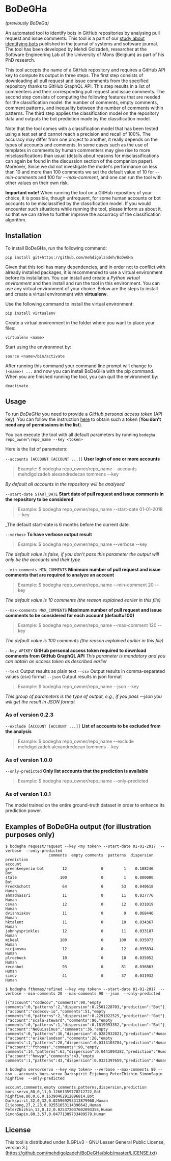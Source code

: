 # BoDeGHa 
_(previously BoDeGa)_

An automated tool to identify bots in GitHub repositories by analysing pull request and issue comments. This tool is a part of our [study about identifying bots](https://arxiv.org/abs/2010.03303) published in the journal of systems and software journal.
The tool has been developed by Mehdi Golzadeh, researcher at the Software Engineering Lab of the University of Mons (Belgium) as part of his PhD research.

This tool accepts the name of a GitHub repository and requires a GitHub API key to compute its output in three steps.
The first step consists of downloading all pull request and issue comments from the specified repository thanks to GitHub GraphQL API. This step results in a list of commenters and their corresponding pull request and issue comments.
The second step consists of computing the following features that are needed for the classification model: the number of comments, empty comments, comment patterns, and inequality between the number of comments within patterns.
The third step applies the classification model on the repository data and outputs the bot prediction made by the classification model.

Note that the tool comes with a classification model that has been tested using a test set and cannot reach a precision and recall of 100%. The accuracy may differ from one project to another, it really depends on the types of accounts and comments. In some cases such as the use of templates in comments by human commenters may give rise to more misclassifications than usual (details about reasons for misclassifications can again be found in the discussion section of the companion paper). Moreover,  Since we did not investigate the model's performance on less than 10 and more than 100 comments we set the default value of 10 for *--min-comments* and 100 for *--max-comment*, and one can run the tool with other values on their own risk.

**Important note!** When running the tool on a GitHub repository of your choice, it is possible, though unfrequent, for some human accounts or bot accounts to be misclassified by the classification model. If you would encounter such situations while running the tool, please inform us about it, so that we can strive to further improve the accurracy of the classification algorithm.


## Installation
To install BoDeGHa, run the following command:
```
pip install git+https://github.com/mehdigolzadeh/BoDeGHa
```
Given that this tool has many dependencies, and in order not to conflict with already installed packages, it is recommended to use a virtual environment before its installation. You can install and create a _Python virtual environment_ and then install and run the tool in this environment. You can use any virtual environment of your choice. Below are the steps to install and create a virtual environment with **virtualenv**.

Use the following command to install the virtual environment:
```
pip install virtualenv
```
Create a virtual environment in the folder where you want to place your files:
```
virtualenv <name>
```
Start using the environmnet by:
```
source <name>/bin/activate
```
After running this command your command line prompt will change to `(<name>) ...` and now you can install BoDeGHa with the pip command.
When you are finished running the tool, you can quit the environment by:
```
deactivate
```


## Usage 
To run *BoDeGHa* you need to provide a *GitHub personal access token* (API key). You can follow the instruction [here](https://docs.github.com/en/github/authenticating-to-github/creating-a-personal-access-token) to obtain such a token (**You don't need any of permissions in the list**).

You can execute the tool with all default parameters by running `bodegha repo_owner\repo_name --key <token>`

Here is the list of parameters:

`--accounts [ACCOUNT [ACCOUNT ...]]` 	**User login of one or more accounts**
> Example: $ bodegha repo_owner/repo_name --accounts mehdigolzadeh alexandredecan tommens --key <token>
  
_By default all accounts in the repository will be analysed_

`--start-date START_DATE` 		**Start date of pull request and issue comments in the repository to be considered**
> Example: $ bodegha repo_owner/repo_name --start-date 01-01-2018 --key <token>
  
_The default start-date is 6 months before the current date. 

`--verbose` **To have verbose output result**
> Example: $ bodegha repo_owner/repo_name --verbose --key <token>

_The default value is false, if you don't pass this parameter the output will only be the accounts and their type_
  
`--min-comments MIN_COMMENTS` 		**Minimum number of pull request and issue comments that are required to analyze an account**
> Example: $ bodegha repo_owner/repo_name --min-comment 20 --key <token>
 
_The default value is 10 comments (the reason explained earlier in this file)_

`--max-comments MAX_COMMENTS` 		**Maximum number of pull request and issue comments to be considered for each account (default=100)**
> Example: $ bodegha repo_owner/repo_name --max-comment 120 --key <token>

_The default value is 100 comments (the reason explained earlier in this file)_

`--key APIKEY` 				**GitHub personal access token required to download comments from GitHub GraphQL API**
_This parameter is mandatory and you can obtain an access token as described earlier_

`--text`                	Output results as plain text
`--csv`                		Output results in comma-separated values (csv) format
`--json`                	Output results in json format
> Example: $ bodegha repo_owner/repo_name --json --key <token> 

_This group of parameters is the type of output, e.g., if you pass --json you will get the result in JSON format_

### As of version 0.2.3
`--exclude [ACCOUNT [ACCOUNT ...]]` **List of accounts to be excluded from the analysis**

> Example: $ bodegha repo_owner/repo_name --exclude mehdigolzadeh alexandredecan tommens --key <token>

### As of version 1.0.0
`--only-predicted` **Only list accounts that the prediction is available**
> Example: $ bodegha repo_owner/repo_name --only-predicted

### As of version 1.0.1
The model trained on the entire ground-truth dataset in order to enhance its prediction power. 

## Examples of BoDeGHa output (for illustration purposes only)
```
$ bodegha request/request --key <my token> --start-date 01-01-2017  --verbose  --only-predicted
                   comments  empty comments  patterns  dispersion prediction                          
account                                                                     
greenkeeperio-bot        12               0         1    0.108246        Bot
stale                   100               0         1    0.000000        Bot
FredKSchott              64               0        53    0.040618      Human
ahmadnassri              11               0        11    0.037776      Human
csvan                    12               0        12    0.031019      Human
dvishniakov              11               0         9    0.068446      Human
hktalent                 11               0        10    0.034367      Human
johnnysprinkles          12               0        11    0.033187      Human
mikeal                  100               0       100    0.035073      Human
nicjansma                12               0        12    0.035834      Human
plroebuck                10               0        10    0.035052      Human
reconbot                 93               0        81    0.036863      Human
simov                    41               0        37    0.031932      Human
```

```
$ bodegha fthomas/refined --key <my token> --start-date 01-01-2017  --verbose --min-comments 20 --max-comments 90 --json  --only-predicted

[{"account":"codecov","comments":90,"empty comments":0,"patterns":2,"dispersion":0.2501228703,"prediction":"Bot"},{"account":"codecov-io","comments":51,"empty comments":0,"patterns":2,"dispersion":0.2291022525,"prediction":"Bot"},{"account":"scala-steward","comments":90,"empty comments":0,"patterns":1,"dispersion":0.1819953352,"prediction":"Bot"},{"account":"NeQuissimus","comments":36,"empty comments":0,"patterns":36,"dispersion":0.0282932021,"prediction":"Human"},{"account":"erikerlandson","comments":20,"empty comments":1,"patterns":20,"dispersion":0.0314103784,"prediction":"Human"},{"account":"fthomas","comments":90,"empty comments":14,"patterns":63,"dispersion":0.0441094382,"prediction":"Human"},{"account":"howyp","comments":43,"empty comments":1,"patterns":43,"dispersion":0.0321397659,"prediction":"Human"}]
```

```
$ bodegha servo/servo --key <my token> --verbose --max-comments 80 --csv --accounts bors-servo Darkspirit Eijebong PeterZhizhin SimonSapin highfive  --only-predicted

account,comments,empty comments,patterns,dispersion,prediction                                        
bors-servo,80,0,11,0.12661359778212722,Bot
highfive,80,0,6,0.16390462912896814,Bot
Darkspirit,32,0,32,0.025969293313879968,Human
Eijebong,27,2,23,0.02551053114396642,Human
PeterZhizhin,13,0,12,0.025372037602093358,Human
SimonSapin,80,3,57,0.04771309733409579,Human
```

## License
This tool is distributed under [LGPLv3 - GNU Lesser General Public License, version 3.] (https://github.com/mehdigolzadeh/BoDeGHa/blob/master/LICENSE.txt)

